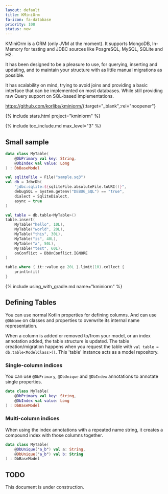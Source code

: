 ```yaml
---
layout: default
title: KMiniOrm
fa-icon: fa-database
priority: 100
status: new
---
```


KMiniOrm is a ORM (only JVM at the moment).
It supports MongoDB, In-Memory for testing and JDBC sources like PosgreSQL, MySQL, SQLite and H2.

It has been designed to be a pleasure to use,
for querying, inserting and updating,
and to maintain your structure with as little manual migrations as possible.

It has scalability on mind, trying to avoid joins and providing a basic interface that can be implemented
on most databases. While still providing raw Query support on SQL-based implementations.

<https://github.com/korlibs/kminiorm/>{:target="_blank",:rel="noopener"}

{% include stars.html project="kminiorm" %}

{% include toc_include.md max_level="3" %}

## Small sample

```kotlin
data class MyTable(
    @DbPrimary val key: String,
    @DbIndex val value: Long
) : DbBaseModel

val sqliteFile = File("sample.sq3")
val db = JdbcDb(
    "jdbc:sqlite:${sqliteFile.absoluteFile.toURI()}",
    debugSQL = System.getenv("DEBUG_SQL") == "true",
    dialect = SqliteDialect,
    async = true
)

val table = db.table<MyTable>()
table.insert(
    MyTable("hello", 10L),
    MyTable("world", 20L),
    MyTable("this", 30L),
    MyTable("is", 40L),
    MyTable("a", 50L),
    MyTable("test", 60L),
    onConflict = DbOnConflict.IGNORE
)

table.where { it::value ge 20L }.limit(10).collect {
    println(it)
}
```

{% include using_with_gradle.md name="kminiorm" %}

## Defining Tables

You can use normal Kotlin properties for defining columns.
And can use `@DbName` on classes and properties to overwrite
its internal name representation.

When a column is added or removed to/from your model,
or an index annotation added, the table structure is updated.
The table creation/migration happens when you request
the table with `val table = db.table<ModelClass>()`. This
'table' instance acts as a model repository. 

### Single-column indices

You can use `@DbPrimary`, `@DbUnique` and `@DbIndex` annotations
to annotate single properties.

```kotlin
data class MyTable(
    @DbPrimary val key: String,
    @DbIndex val value: Long
) : DbBaseModel
```

### Multi-column indices

When using the index annotations with a repeated name string,
it creates a compound index with those columns together.

```kotlin
data class MyTable(
    @DbUnique("a_b") val a: String,
    @DbUnique("a_b") val b: String
) : DbBaseModel
```

## TODO

This document is under construction.
